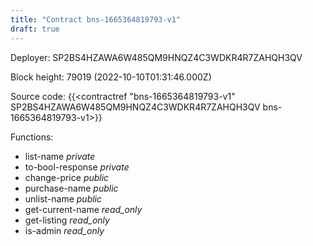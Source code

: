 ```yaml
---
title: "Contract bns-1665364819793-v1"
draft: true
---
```

Deployer: SP2BS4HZAWA6W485QM9HNQZ4C3WDKR4R7ZAHQH3QV


 



Block height: 79019 (2022-10-10T01:31:46.000Z)

Source code: {{<contractref "bns-1665364819793-v1" SP2BS4HZAWA6W485QM9HNQZ4C3WDKR4R7ZAHQH3QV bns-1665364819793-v1>}}

Functions:

* list-name _private_
* to-bool-response _private_
* change-price _public_
* purchase-name _public_
* unlist-name _public_
* get-current-name _read_only_
* get-listing _read_only_
* is-admin _read_only_

